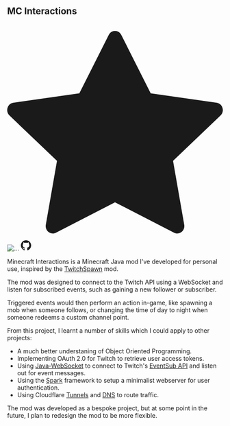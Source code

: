 <div class="col-lg-8">
  <h2 class="portfolio-modal-title text-secondary text-uppercase mb-0">MC Interactions</h2>
  <div class="divider-custom">
      <div class="divider-custom-line"></div>
      <div class="divider-custom-icon">
          <svg xmlns="http://www.w3.org/2000/svg" fill="currentColor" class="bi bi-star-fill svg-star" viewBox="0 0 16 16">
              <path d="M3.612 15.443c-.386.198-.824-.149-.746-.592l.83-4.73L.173 6.765c-.329-.314-.158-.888.283-.95l4.898-.696L7.538.792c.197-.39.73-.39.927 0l2.184 4.327 4.898.696c.441.062.612.636.282.95l-3.522 3.356.83 4.73c.078.443-.36.79-.746.592L8 13.187l-4.389 2.256z"></path>
          </svg>
      </div>
      <div class="divider-custom-line"></div>
  </div>
  <img class="img" src="https://evanward.co.uk/assets/img/portfolio/mc-interactions/thumbnail.webp" alt="...">
  <a href="https://github.com/EvanWard29/MC-Interactions" class=" text-secondary  text-decoration-none" target="_blank">
    <svg xmlns="http://www.w3.org/2000/svg" width="24px" height="24px" fill="currentColor" class="bi bi-github" viewBox="0 0 16 16">
        <path d="M8 0C3.58 0 0 3.58 0 8c0 3.54 2.29 6.53 5.47 7.59.4.07.55-.17.55-.38 0-.19-.01-.82-.01-1.49-2.01.37-2.53-.49-2.69-.94-.09-.23-.48-.94-.82-1.13-.28-.15-.68-.52-.01-.53.63-.01 1.08.58 1.23.82.72 1.21 1.87.87 2.33.66.07-.52.28-.87.51-1.07-1.78-.2-3.64-.89-3.64-3.95 0-.87.31-1.59.82-2.15-.08-.2-.36-1.02.08-2.12 0 0 .67-.21 2.2.82.64-.18 1.32-.27 2-.27s1.36.09 2 .27c1.53-1.04 2.2-.82 2.2-.82.44 1.1.16 1.92.08 2.12.51.56.82 1.27.82 2.15 0 3.07-1.87 3.75-3.65 3.95.29.25.54.73.54 1.48 0 1.07-.01 1.93-.01 2.2 0 .21.15.46.55.38A8.01 8.01 0 0 0 16 8c0-4.42-3.58-8-8-8"></path>
    </svg>
  </a>
  <div class="text-start mt-3">
    <p>Minecraft Interactions is a Minecraft Java mod I've developed for personal use, inspired by the <a href="https://www.curseforge.com/minecraft/mc-mods/twitchspawn" target="_blank">TwitchSpawn</a> mod.</p>
    <p>The mod was designed to connect to the Twitch API using a WebSocket and listen for subscribed events, such as gaining a new follower or subscriber.</p>
    <p>Triggered events would then perform an action in-game, like spawning a mob when someone follows, or changing the time of day to night when someone redeems a custom channel point.</p>
    <p class="mb-0">From this project, I learnt a number of skills which I could apply to other projects:</p>
    <ul>
      <li>A much better understaning of Object Oriented Programming.</li>
      <li>Implementing OAuth 2.0 for Twitch to retrieve user access tokens.</li>
      <li>Using <a href="https://central.sonatype.com/artifact/org.java-websocket/Java-WebSocket/1.5.3" target="_blank">Java-WebSocket</a> to connect to Twitch's <a href="https://dev.twitch.tv/docs/eventsub" target="_blank">EventSub API</a> and listen out for event messages.</li>
      <li>Using the <a href="https://sparkjava.com/" target="_blank">Spark</a> framework to setup a minimalist webserver for user authentication.</li>
      <li>Using Cloudflare <a class="text-decoration-none" href="https://www.cloudflare.com/en-gb/products/tunnel/" target="_blank">Tunnels</a> and <a class="text-decoration-none" href="https://www.cloudflare.com/en-gb/application-services/products/dns/" target="_blank">DNS</a> to route traffic.</li>
    </ul>
    <p>The mod was developed as a bespoke project, but at some point in the future, I plan to redesign the mod to be more flexible.</p>
  </div>
</div>
